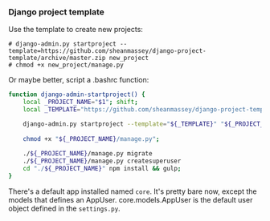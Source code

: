 ### Django project template

Use the template to create new projects:

```shellsession
# django-admin.py startproject --template=https://github.com/sheanmassey/django-project-template/archive/master.zip new_project
# chmod +x new_project/manage.py
```

Or maybe better, script a .bashrc function:

```bash
function django-admin-startproject() {
    local _PROJECT_NAME="$1"; shift;
    local _TEMPLATE="https://github.com/sheanmassey/django-project-template/archive/master.zip";

    django-admin.py startproject --template="${_TEMPLATE}" "${_PROJECT_NAME}" --names gulpfile.js;
    
    chmod +x "${_PROJECT_NAME}/manage.py";
    
    ./${_PROJECT_NAME}/manage.py migrate
    ./${_PROJECT_NAME}/manage.py createsuperuser
    cd "./${_PROJECT_NAME}" npm install && gulp;
}
```

There's a default app installed named `core`. It's pretty bare now, except the models that defines an AppUser. core.models.AppUser is the default user object defined in the `settings.py`.

